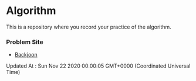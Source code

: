 # Algorithm

This is a repository where you record your practice of the algorithm.

### Problem Site

- [Backjoon](https://www.acmicpc.net/)

Updated At : Sun Nov 22 2020 00:00:05 GMT+0000 (Coordinated Universal Time)
